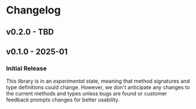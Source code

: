 # Changelog

## v0.2.0 - TBD

## v0.1.0 - 2025-01

### Initial Release

This library is in an *experimental* state, meaning that method signatures and
type definitions could change. However, we don't anticipate any changes to the
current methods and types unless bugs are found or customer feedback prompts
changes for better usability.
